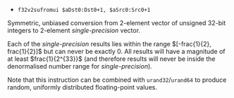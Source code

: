 * `f32v2sufromui $aDst0:Dst0+1, $aSrc0:Src0+1`

Symmetric, unbiased conversion from 2-element vector of unsigned 32-bit
integers to 2-element *single-precision* vector.

Each of the *single-precision* results lies within the range
\$\[-frac{1}{2}, frac{1}{2}\]\$ but can never be exactly 0. All results
will have a magnitude of at least \$frac{1}{2\^{33}}\$ (and therefore
results will never be inside the denormalised number range for
*single-precision*).

Note that this instruction can be combined with `urand32`/`urand64` to
produce random, uniformly distributed floating-point values.
